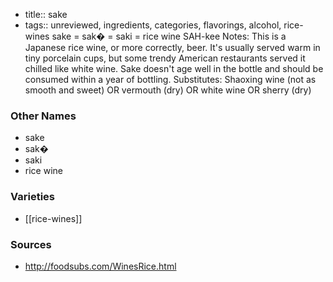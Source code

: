 - title:: sake
- tags:: unreviewed, ingredients, categories, flavorings, alcohol, rice-wines
sake = sak� = saki = rice wine SAH-kee Notes: This is a Japanese rice wine, or more correctly, beer. It's usually served warm in tiny porcelain cups, but some trendy American restaurants served it chilled like white wine. Sake doesn't age well in the bottle and should be consumed within a year of bottling. Substitutes: Shaoxing wine (not as smooth and sweet) OR vermouth (dry) OR white wine OR sherry (dry)

### Other Names

* sake
* sak�
* saki
* rice wine

### Varieties

* [[rice-wines]]

### Sources
* http://foodsubs.com/WinesRice.html
